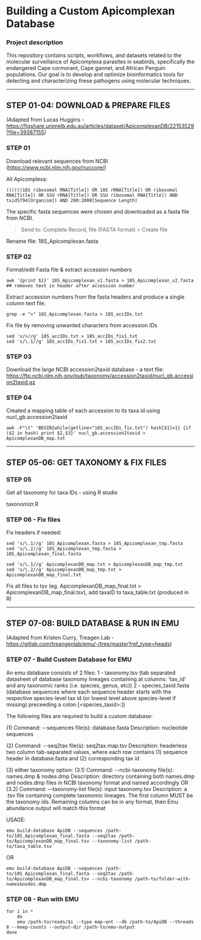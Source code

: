 # Building a Custom Apicomplexan Database

### Project description
This repository contains scripts, workflows, and datasets related to the molecular surveillance of Apicomplexa parasites in seabirds, specifically the endangered Cape cormorant, Cape gannet, and African Penguin populations. Our goal is to develop and optimize bioinformatics tools for detecting and characterizing these pathogens using molecular techniques.


_________________________________________________________________________________________
			
		
## STEP 01-04: DOWNLOAD & PREPARE FILES 
(Adapted from Lucas Huggins - https://figshare.unimelb.edu.au/articles/dataset/ApicomplexanDB/22153529?file=39387155)

### STEP 01
Download relevant sequences from NCBI (https://www.ncbi.nlm.nih.gov/nuccore/)

All Apicomplexa:
  ```
  ((((((18S ribosomal RNA[Title]) OR 18S rRNA[Title]) OR ribosomal RNA[Title]) OR SSU rRNA[Title]) OR SSU ribosomal RNA[Title]) AND txid5794[Organism]) AND 200:2000[Sequence Length]
```
  
The specific fasta sequences were chosen and downloaded as a fasta file from NCBI.
> Send to: Complete Record, file (FASTA format) > Create file

Rename file: 18S_Apicomplexan.fasta


### STEP 02
Format/edit Fasta file & extract accession numbers
```
awk '{print $1}' 18S_Apicomplexan_v1.fasta > 18S_Apicomplexan_v2.fasta  ## removes text in header after accession number
```

Extract accession numbers from the fasta headers and produce a single column text file.
```
grep -e ">" 18S_Apicomplexan.fasta > 18S_accIDs.txt
```
  
Fix file by removing unwanted characters from accession IDs
```
sed 's/>//g' 18S_accIDs.txt > 18S_accIDs_fix1.txt
sed 's/\.1//g' 18S_accIDs_fix1.txt > 18S_accIDs_fix2.txt
```
 

### STEP 03

Download the large NCBI accession2taxid database - a text file:
https://ftp.ncbi.nlm.nih.gov/pub/taxonomy/accession2taxid/nucl_gb.accession2taxid.gz


### STEP 04

Created a mapping table of each accession to its taxa id using nucl_gb.accession2taxid 

```
awk -F"\t" 'BEGIN{while(getline<"18S_accIDs_fix.txt") hash[$1]=1} {if ($2 in hash) print $2,$3}' nucl_gb.accession2taxid > ApicomplexanDB_map.txt
```

_________________________________________________________________________________________
			
		
## STEP 05-06: GET TAXONOMY & FIX FILES  

### STEP 05 

Get all taxonomy for taxa IDs - using R studio

taxonomizr.R

### STEP 06 - Fix files

Fix headers if needed:

```
sed 's/\.1//g' 18S_Apicomplexan.fasta > 18S_Apicomplexan_tmp.fasta
sed 's/\.2//g' 18S_Apicomplexan_tmp.fasta > 18S_Apicomplexan_final.fasta
```

```
sed 's/\.1//g' ApicomplexanDB_map.txt > ApicomplexanDB_map_tmp.txt
sed 's/\.2//g' ApicomplexanDB_map_tmp.txt > ApicomplexanDB_map_final.txt
```


Fix all files to tsv (eg. ApicomplexanDB_map_final.txt > ApicomplexanDB_map_final.tsv), add taxaID to taxa_table.txt (produced in R)

__________________________________________________________________________________________

## STEP 07-08: BUILD DATABASE & RUN IN EMU
(Adapted from Kristen Curry, Treagen Lab - https://gitlab.com/treangenlab/emu/-/tree/master?ref_type=heads)

### STEP 07 - Build Custom Database for EMU

An emu database consists of 2 files:
	1 - taxonomy.tsv (tab separated datasheet of database taxonomy lineages containing at columns: 'tax_id' and any taxonomic ranks (i.e. species, genus, etc))
	2 - species_taxid.fasta (database sequences where each sequence header starts with the respective species-level tax id (or lowest level above species-level if missing) preceeding a colon [<species_taxid>:<remainder of header>])

The following files are required to build a custom database:

(1)
Command: 		--sequences
file(s):		database.fasta
Description:	nucleotide sequences

(2)
Command: 		--seq2tax
file(s):		seq2tax.map.tsv
Description:	headerless two column tab-separated values, where each row contains (1) sequence header in database.fasta and (2) corresponding tax id

(3)
either taxonomy option:
(3.1)
Command: 		--ncbi-taxonomy
file(s):		names.dmp & nodes.dmp
Description:	directory containing both names.dmp and nodes.dmp files in NCBI taxonomy format and named accordingly
OR
(3.2)
Command: 		--taxonomy-list
file(s):		input taxonomy.tsv
Description:	a .tsv file containing complete taxonomic lineages. The first column MUST be the taxonomy ids. Remaining columns can be in any format, then Emu abundance output will match this format

USAGE:

```
emu build-database ApiDB --sequences /path-to/18S_Apicomplexan_final.fasta --seq2tax /path-to/ApicomplexanDB_map_final.tsv --taxonomy-list /path-to/taxa_table.tsv
```
OR
```
emu build-database ApiDB --sequences /path-to/18S_Apicomplexan_final.fasta --seq2tax /path-to/ApicomplexanDB_map_final.tsv --ncbi-taxonomy /path-to/folder-with-names&nodes.dmp
```

### STEP 08 - Run with EMU

```
for i in *
	do
	emu /path-to/reads/$i --type map-ont --db /path-to/ApiDB --threads 8 --keep-counts --output-dir /path-to/emu-output
done
```
